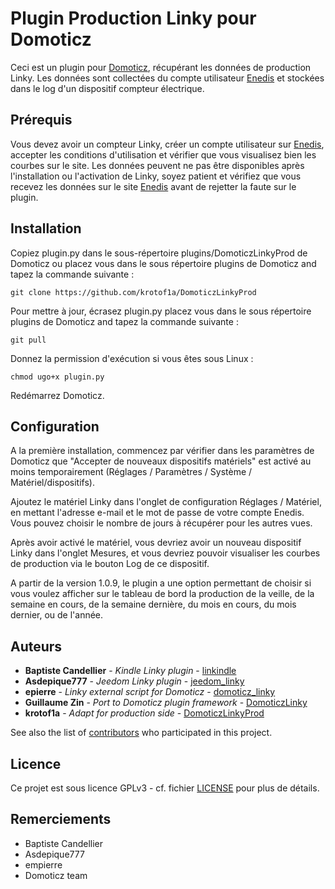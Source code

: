 # Plugin Production Linky pour Domoticz

Ceci est un plugin pour [Domoticz](https://domoticz.com), récupérant les données de production Linky. Les données sont collectées du compte utilisateur [Enedis](http://www.enedis.fr) et stockées dans le log d'un dispositif compteur électrique.


## Prérequis

Vous devez avoir un compteur Linky, créer un compte utilisateur sur [Enedis](http://www.enedis.fr), accepter les conditions d'utilisation et vérifier que vous visualisez bien les courbes sur le site. Les données peuvent ne pas être disponibles après l'installation ou l'activation de Linky, soyez patient et vérifiez que vous recevez les données sur le site [Enedis](http://www.enedis.fr) avant de rejetter la faute sur le plugin.

## Installation

Copiez plugin.py dans le sous-répertoire plugins/DomoticzLinkyProd de Domoticz ou placez vous dans le sous répertoire plugins de Domoticz and tapez la commande suivante :

```
git clone https://github.com/krotof1a/DomoticzLinkyProd
```

Pour mettre à jour, écrasez plugin.py placez vous dans le sous répertoire plugins de Domoticz and tapez la commande suivante :
```
git pull
```

Donnez la permission d'exécution si vous êtes sous Linux :
```
chmod ugo+x plugin.py
```

Redémarrez Domoticz.

## Configuration

A la première installation, commencez par vérifier dans les paramètres de Domoticz que "Accepter de nouveaux dispositifs matériels" est activé au moins temporairement (Réglages / Paramètres / Système / Matériel/dispositifs).

Ajoutez le matériel Linky dans l'onglet de configuration Réglages / Matériel, en mettant l'adresse e-mail et le mot de passe de votre compte Enedis. Vous pouvez choisir le nombre de jours à récupérer pour les autres vues. 

Après avoir activé le matériel, vous devriez avoir un nouveau dispositif Linky dans l'onglet Mesures, et vous devriez pouvoir visualiser les courbes de production via le bouton Log de ce dispositif.

A partir de la version 1.0.9, le plugin a une option permettant de choisir si vous voulez afficher sur le tableau de bord la production de la veille, de la semaine en cours, de la semaine dernière, du mois en cours, du mois dernier, ou de l'année.

## Auteurs

* **Baptiste Candellier** - *Kindle Linky plugin* - [linkindle](https://github.com/outadoc/linkindle)
* **Asdepique777** - *Jeedom Linky plugin* - [jeedom_linky](https://github.com/Asdepique777/jeedom_linky)
* **epierre** - *Linky external script for Domoticz* - [domoticz_linky](https://github.com/empierre/domoticz_linky)
* **Guillaume Zin** - *Port to Domoticz plugin framework* - [DomoticzLinky](https://github.com/guillaumezin/DomoticzLinky)
* **krotof1a** - *Adapt for production side* - [DomoticzLinkyProd](https://github.com/krotof1a/DomoticzLinkyProd)

See also the list of [contributors](https://github.com/guillaumezin/DomoticzLinky/contributors) who participated in this project.

## Licence

Ce projet est sous licence GPLv3 - cf. fichier [LICENSE](LICENSE) pour plus de détails.

## Remerciements

* Baptiste Candellier
* Asdepique777
* empierre
* Domoticz team
